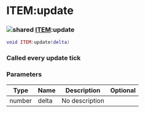 # ITEM:update

### ![shared](../../home/scripted\_item/.gitbook/assets/shared.png) [ITEM](../../home/scripted\_item/home/ITEM/):update

```lua
void ITEM:update(delta)
```

### Called every update tick

### Parameters

| Type   | Name  | Description    | Optional |
| ------ | ----- | -------------- | -------: |
| number | delta | No description |          |
